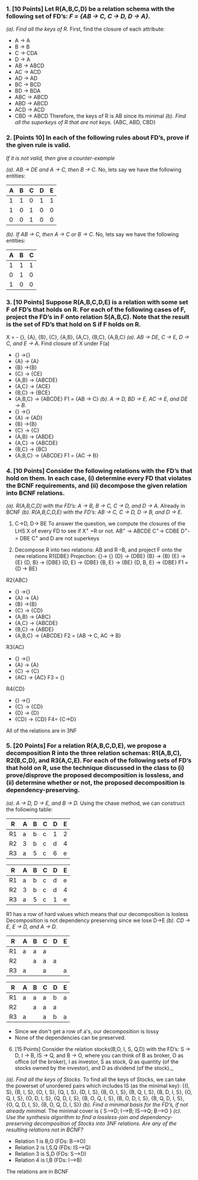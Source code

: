 ### 1. [10 Points] Let R(A,B,C,D) be a relation schema with the following set of FD’s: _F = {AB → C, C → D, D → A}._
_(a). Find all the keys of R._
First, find the closure of each attribute: 
- A -> A
- B -> B
- C -> CDA
- D -> A
- AB -> ABCD
- AC -> ACD
- AD -> AD
- BC -> BCD
- BD -> BDA
- ABC -> ABCD
- ABD -> ABCD
- ACD -> ACD
- CBD -> ABCD 
Therefore, the keys of R is AB since its minimal
_(b). Find all the superkeys of R that are not keys._
{ABC, ABD, CBD}
### 2. [Points 10] In each of the following rules about FD’s, prove if the given rule is valid.

_If it is not valid, then give a counter-example_

_(a). AB → DE and A → C, then B → C._
No, lets say we have the following entities: 

| A 	| B 	| C 	| D 	| E 	|
|---	|---	|---	|---	|---	|
| 1 	| 1 	| 0 	| 1 	| 1 	|
| 1 	| 0 	| 1 	| 0 	| 0 	|
| 0 	| 0 	| 1 	| 0 	| 0 	|
_(b). If AB → C, then A → C or B → C._
No, lets say we have the following entities: 

| A 	| B 	| C 	|
|---	|---	|---	|
| 1 	| 1 	| 1 	|
| 0 	| 1 	| 0 	|
| 1 	| 0 	| 0 	|
### 3. [10 Points] Suppose R(A,B,C,D,E) is a relation with some set F of FD’s that holds on R. For each of the following cases of F, project the FD’s in F onto relation S(A,B,C). Note that the result is the set of FD’s that hold on S if F holds on R.
X = -   {}, {A}, {B}, {C}, {A,B}, {A,C}, {B,C}, {A,B,C}
_(a). AB → DE, C → E, D → C, and E → A._
Find closure of X under F(a)
- {} ->{}  
- {A} -> {A} 
- {B} ->{B}
- {C} -> {CE}
- {A,B} -> {ABCDE}
- {A,C} -> {ACE}
- {B,C} -> {BCE}
- {A,B,C} -> {ABCDE}
F1 = {AB -> C}
_(b). A → D, BD → E, AC → E, and DE → B._
- {} ->{}  
- {A} -> {AD} 
- {B} ->{B}
- {C} -> {C}
- {A,B} -> {ABDE}
- {A,C} -> {ABCDE}
- {B,C} -> {BC}
- {A,B,C} -> {ABCDE}
F1 = {AC -> B}
### 4. [10 Points] Consider the following relations with the FD’s that hold on them. In each case, (i) determine every FD that violates the BCNF requirements, and (ii) decompose the given relation into BCNF relations.

_(a). R(A,B,C,D) with the FD’s: A → B, B → C, C → D, and D → A._
Already in BCNF 
_(b). R(A,B,C,D,E) with the FD’s: AB → C, C → D, D → B, and D → E._

1. C->D, D-> BE
To answer the question, we compute the closures of the LHS X of every FD to see if X$^{+}$ =R or not.
AB$^{+}$ -> ABCDE
C$^{+}$-> CDBE
D$^{+}$-> DBE
C$^{+}$ and D are not superkeys 

1. Decompose R into two relations: AB and R –B, and project F onto the new relations
R1{DBE} 
Projection: 
{}-> {}
{D} -> {DBE}
{B} ->  {B}
{E} -> {E}
{D, B} -> {DBE}
{D, E} -> {DBE}
{B, E} -> {BE}
{D, B, E} -> {DBE}
F1 = {D -> BE}

R2{ABC} 
- {} ->{}  
- {A} -> {A} 
- {B} ->{B}
- {C} -> {CD}
- {A,B} -> {ABC}
- {A,C} -> {ABCDE}
- {B,C} -> {ABDE}
- {A,B,C} -> {ABCDE}
F2 = {AB -> C, AC -> B}

R3{AC}
- {} ->{}  
- {A} -> {A} 
- {C} -> {C} 
- {AC} -> {AC} 
F3 = {}

R4{CD}
- {} ->{}  
- {C} -> {CD} 
- {D} -> {D} 
- {CD} -> {CD}
F4= {C->D}

All of the relations are in 3NF
### 5. [20 Points] For a relation R(A,B,C,D,E), we propose a decomposition R into the three relation schemas: R1(A,B,C), R2(B,C,D), and R3(A,C,E). For each of the following sets of FD’s that hold on R, use the technique discussed in the class to (i) prove/disprove the proposed decomposition is lossless, and (ii) determine whether or not, the proposed decomposition is dependency-preserving.

_(a). A → D, D → E, and B → D._
Using the chase method, we can construct the following table: 

| R  | A | B | C | D | E |
|----|---|---|---|---|---|
| R1 | a | b | c | 1 | 2 |
| R2 | 3 | b | c | d | 4 |
| R3 | a | 5 | c | 6 | e |

| R  | A | B | C | D | E |
|----|---|---|---|---|---|
| R1 | a | b | c | d | e |
| R2 | 3 | b | c | d | 4 |
| R3 | a | 5 | c | 1 | e |

R1 has a row of hard values which means that our decomposition is losless
Decomposition is not dependency preserving since we lose D->E
_(b). CD → E, E → D, and A → D._

| R  | A | B | C | D | E |
|----|---|---|---|---|---|
| R1 | a | a | a |  |  |
| R2 |  | a | a | a |  |
| R3 | a |  | a |  | a |

| R  | A | B | C | D | E |
|----|---|---|---|---|---|
| R1 | a | a | a | b | a |
| R2 |  | a | a | a |  |
| R3 | a |  | a | b | a |
- Since we don't get a row of a's, our decomposition is lossy
- None of the dependencies can be preserved. 
6. [15 Points] Consider the relation stocks(B,O, I, S, Q,D) with the FD’s: S → D, I → B, IS → Q, and B → O, where you can think of B as broker, O as office (of the broker), I as investor, S as stock, Q as quantity (of the stocks owned by the investor), and D as dividend (of the stock)._

_(a). Find all the keys of Stocks._
To find all the keys of Stocks, we can take the powerset of unordered pairs which includes IS (as the minimal key): 
{{I, S}, {B, I, S}, {O, I, S}, {Q, I, S}, {D, I, S}, {B, O, I, S}, {B, Q, I, S}, {B, D, I, S}, {O, Q, I, S}, {O, D, I, S}, {Q, D, I, S}, {B, O, Q, I, S}, {B, O, D, I, S}, {B, Q, D, I, S}, {O, Q, D, I, S}, {B, O, Q, D, I, S}}
_(b). Find a minimal basis for the FD’s, if not already minimal._
The minimal cover is { S-->D; I-->B; IS-->Q; B-->O }
_(c). Use the synthesis algorithm to find a lossless-join and dependency-preserving_
_decomposition of Stocks into 3NF relations. Are any of the resulting relations_
_not in BCNF?_

-   Relation 1 is B,O (FDs: B-->O)
-   Relation 2 is I,S,Q (FDs: IS-->Q)
-   Relation 3 is S,D (FDs: S-->D)
-   Relation 4 is I,B (FDs: I-->B)

 The relations are in BCNF

